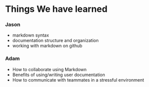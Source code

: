 # Things We have learned #

### Jason ###
- markdown syntax
- documentation structure and organization
- working with markdown on github
### Adam ###
- How to collaborate using Markdown
- Benefits of using/writing user documentation
- How to communicate with teammates in a stressful environment



